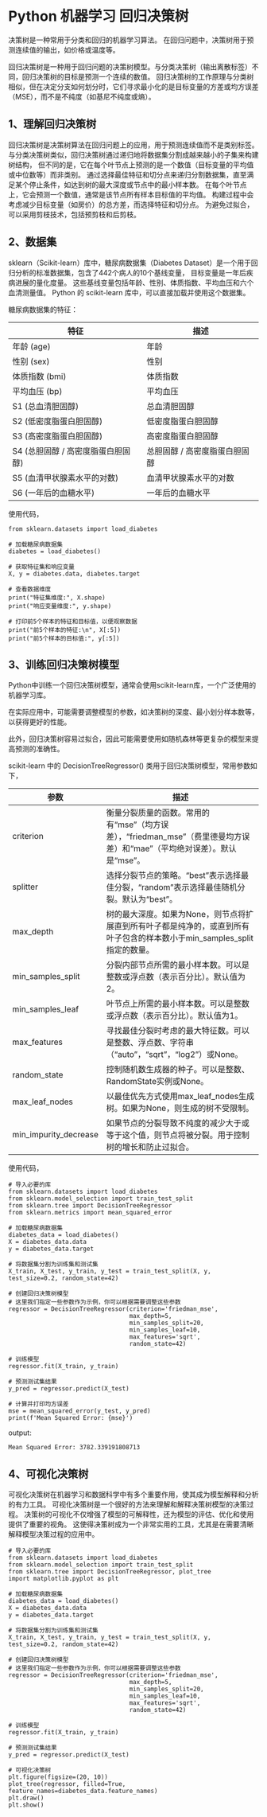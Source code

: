 # Python 机器学习 回归决策树

决策树是一种常用于分类和回归的机器学习算法。
在回归问题中，决策树用于预测连续值的输出，如价格或温度等。

回归决策树是一种用于回归问题的决策树模型。与分类决策树（输出离散标签）不同，回归决策树的目标是预测一个连续的数值。
回归决策树的工作原理与分类树相似，但在决定分支如何划分时，它们寻求最小化的是目标变量的方差或均方误差（MSE），而不是不纯度（如基尼不纯度或熵）。

## 1、理解回归决策树
回归决策树是决策树算法在回归问题上的应用，用于预测连续值而不是类别标签。
与分类决策树类似，回归决策树通过递归地将数据集分割成越来越小的子集来构建树结构，
但不同的是，它在每个叶节点上预测的是一个数值（目标变量的平均值或中位数等）而非类别。
通过选择最佳特征和切分点来递归分割数据集，直至满足某个停止条件，如达到树的最大深度或节点中的最小样本数。
在每个叶节点上，它会预测一个数值，通常是该节点所有样本目标值的平均值。
构建过程中会考虑减少目标变量（如房价）的总方差，而选择特征和切分点。
为避免过拟合，可以采用剪枝技术，包括预剪枝和后剪枝。

## 2、数据集
sklearn（Scikit-learn）库中，糖尿病数据集（Diabetes Dataset）是一个用于回归分析的标准数据集，包含了442个病人的10个基线变量，
目标变量是一年后疾病进展的量化度量。
这些基线变量包括年龄、性别、体质指数、平均血压和六个血清测量值。
Python 的 scikit-learn 库中，可以直接加载并使用这个数据集。

糖尿病数据集的特征：

| 特征                    | 描述               |
|-----------------------|------------------|
| 年龄 (age)              | 年龄               |
| 性别 (sex)              | 性别               |
| 体质指数 (bmi)            | 体质指数             |
| 平均血压 (bp)             | 平均血压             |
| S1 (总血清胆固醇)           | 总血清胆固醇           |
| S2 (低密度脂蛋白胆固醇)        | 低密度脂蛋白胆固醇        |
| S3 (高密度脂蛋白胆固醇)        | 高密度脂蛋白胆固醇        |
| S4 (总胆固醇 / 高密度脂蛋白胆固醇) | 总胆固醇 / 高密度脂蛋白胆固醇 |
| S5 (血清甲状腺素水平的对数)      | 血清甲状腺素水平的对数      |
| S6 (一年后的血糖水平)         | 一年后的血糖水平         |

使用代码，
```text
from sklearn.datasets import load_diabetes

# 加载糖尿病数据集
diabetes = load_diabetes()

# 获取特征集和响应变量
X, y = diabetes.data, diabetes.target

# 查看数据维度
print("特征集维度:", X.shape)
print("响应变量维度:", y.shape)

# 打印前5个样本的特征和目标值，以便观察数据
print("前5个样本的特征:\n", X[:5])
print("前5个样本的目标值:", y[:5])
```

## 3、训练回归决策树模型
Python中训练一个回归决策树模型，通常会使用scikit-learn库，一个广泛使用的机器学习库。

在实际应用中，可能需要调整模型的参数，如决策树的深度、最小划分样本数等，以获得更好的性能。

此外，回归决策树容易过拟合，因此可能需要使用如随机森林等更复杂的模型来提高预测的准确性。

scikit-learn 中的 DecisionTreeRegressor() 类用于回归决策树模型，常用参数如下，

| 参数                    | 描述                                                                         |
|-----------------------|----------------------------------------------------------------------------|
| criterion             | 衡量分裂质量的函数。常用的有“mse”（均方误差），“friedman_mse”（费里德曼均方误差）和“mae”（平均绝对误差）。默认是“mse”。 |
| splitter              | 选择分裂节点的策略。“best”表示选择最佳分裂，“random”表示选择最佳随机分裂。默认为“best”。                     |
| max_depth             | 树的最大深度。如果为None，则节点将扩展直到所有叶子都是纯净的，或直到所有叶子包含的样本数小于min_samples_split指定的数量。    |
| min_samples_split     | 分裂内部节点所需的最小样本数。可以是整数或浮点数（表示百分比）。默认值为2。                                     |
| min_samples_leaf      | 叶节点上所需的最小样本数。可以是整数或浮点数（表示百分比）。默认值为1。                                       |
| max_features          | 寻找最佳分裂时考虑的最大特征数。可以是整数、浮点数、字符串（“auto”，“sqrt”，“log2”）或None。                  |
| random_state          | 控制随机数生成器的种子。可以是整数、RandomState实例或None。                                      |
| max_leaf_nodes        | 以最佳优先方式使用max_leaf_nodes生成树。如果为None，则生成的树不受限制。                              |
| min_impurity_decrease | 如果节点的分裂导致不纯度的减少大于或等于这个值，则节点将被分裂。用于控制树的增长和防止过拟合。                            |

使用代码，

```text
# 导入必要的库
from sklearn.datasets import load_diabetes
from sklearn.model_selection import train_test_split
from sklearn.tree import DecisionTreeRegressor
from sklearn.metrics import mean_squared_error

# 加载糖尿病数据集
diabetes_data = load_diabetes()
X = diabetes_data.data
y = diabetes_data.target

# 将数据集分割为训练集和测试集
X_train, X_test, y_train, y_test = train_test_split(X, y, test_size=0.2, random_state=42)

# 创建回归决策树模型
# 这里我们指定一些参数作为示例，你可以根据需要调整这些参数
regressor = DecisionTreeRegressor(criterion='friedman_mse',
                                  max_depth=5,
                                  min_samples_split=20,
                                  min_samples_leaf=10,
                                  max_features='sqrt',
                                  random_state=42)

# 训练模型
regressor.fit(X_train, y_train)

# 预测测试集结果
y_pred = regressor.predict(X_test)

# 计算并打印均方误差
mse = mean_squared_error(y_test, y_pred)
print(f'Mean Squared Error: {mse}')
```
output:
```text
Mean Squared Error: 3782.339191808713
```

## 4、可视化决策树
可视化决策树在机器学习和数据科学中有多个重要作用，使其成为模型解释和分析的有力工具。
可视化决策树是一个很好的方法来理解和解释决策树模型的决策过程。
决策树的可视化不仅增强了模型的可解释性，还为模型的评估、优化和使用提供了重要的视角。
这使得决策树成为一个非常实用的工具，尤其是在需要清晰解释模型决策过程的应用中。

```text
# 导入必要的库
from sklearn.datasets import load_diabetes
from sklearn.model_selection import train_test_split
from sklearn.tree import DecisionTreeRegressor, plot_tree
import matplotlib.pyplot as plt

# 加载糖尿病数据集
diabetes_data = load_diabetes()
X = diabetes_data.data
y = diabetes_data.target

# 将数据集分割为训练集和测试集
X_train, X_test, y_train, y_test = train_test_split(X, y, test_size=0.2, random_state=42)

# 创建回归决策树模型
# 这里我们指定一些参数作为示例，你可以根据需要调整这些参数
regressor = DecisionTreeRegressor(criterion='friedman_mse',
                                  max_depth=5,
                                  min_samples_split=20,
                                  min_samples_leaf=10,
                                  max_features='sqrt',
                                  random_state=42)

# 训练模型
regressor.fit(X_train, y_train)

# 预测测试集结果
y_pred = regressor.predict(X_test)

# 可视化决策树
plt.figure(figsize=(20, 10))
plot_tree(regressor, filled=True, feature_names=diabetes_data.feature_names)
plt.draw()
plt.show()
```